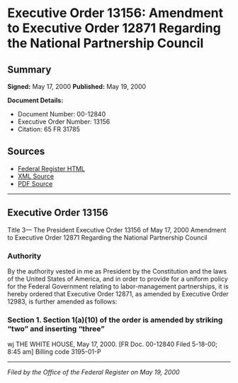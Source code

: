 # Executive Order 13156: Amendment to Executive Order 12871 Regarding the National Partnership Council

## Summary

**Signed:** May 17, 2000
**Published:** May 19, 2000

**Document Details:**
- Document Number: 00-12840
- Executive Order Number: 13156
- Citation: 65 FR 31785

## Sources
- [Federal Register HTML](https://www.federalregister.gov/documents/2000/05/19/00-12840/amendment-to-executive-order-12871-regarding-the-national-partnership-council)
- [XML Source](https://www.federalregister.gov/documents/full_text/xml/2000/05/19/00-12840.xml)
- [PDF Source](https://www.govinfo.gov/content/pkg/FR-2000-05-19/pdf/00-12840.pdf)

---

## Executive Order 13156

Title 3—
The President
Executive Order 13156 of May 17, 2000
Amendment to Executive Order 12871 Regarding the 
National Partnership Council
### Authority

By the authority vested in me as President by the Constitution and the laws of the United States of America, and in order to provide for a uniform policy for the Federal Government relating to labor-management partnerships, it is hereby ordered that Executive Order 12871, as amended by Executive Order 12983, is further amended as follows:
### Section 1. Section 1(a)(10) of the order is amended by striking “two” and inserting “three”

wj
THE WHITE HOUSE,
May 17, 2000.
[FR Doc. 00-12840
Filed 5-18-00; 8:45 am]
Billing code 3195-01-P

---

*Filed by the Office of the Federal Register on May 19, 2000*
